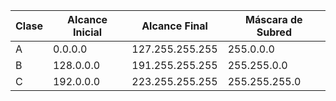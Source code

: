 | Clase |  Alcance Inicial      |  Alcance Final          |   Máscara de Subred    |
|-------|----------------------|-------------------------|------------------------|
|   A   |  0.0.0.0             |  127.255.255.255        |   255.0.0.0            |
|   B   |  128.0.0.0           |  191.255.255.255        |   255.255.0.0          |
|   C   |  192.0.0.0           |  223.255.255.255        |   255.255.255.0        |
